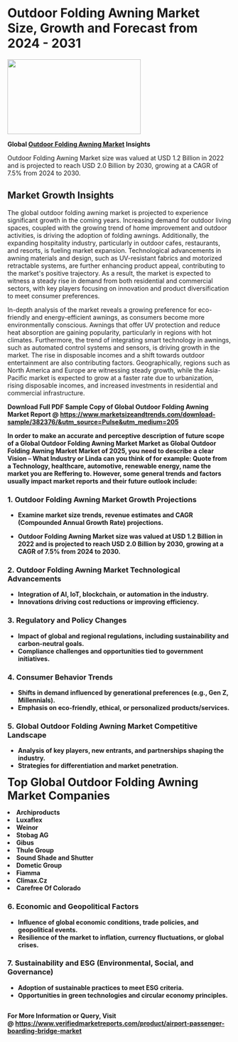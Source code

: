 <H1>Outdoor Folding Awning Market Size, Growth and Forecast from 2024 - 2031</H1><img class="aligncenter size-medium wp-image-584254" src="https://thirdeyenews.in/wp-content/uploads/2024/09/Global-Market-Research-300x168.jpeg" alt="" width="300" height="168" /><p><strong>Global&nbsp;<a href="https://www.marketsizeandtrends.com/download-sample/382376/&amp;utm_source=Pulse&amp;utm_medium=205">Outdoor Folding Awning Market</a> Insights</strong></p><p>Outdoor Folding Awning Market size was valued at USD 1.2 Billion in 2022 and is projected to reach USD 2.0 Billion by 2030, growing at a CAGR of 7.5% from 2024 to 2030.</p><p><h2>Market Growth Insights</h2> <p>The global outdoor folding awning market is projected to experience significant growth in the coming years. Increasing demand for outdoor living spaces, coupled with the growing trend of home improvement and outdoor activities, is driving the adoption of folding awnings. Additionally, the expanding hospitality industry, particularly in outdoor cafes, restaurants, and resorts, is fueling market expansion. Technological advancements in awning materials and design, such as UV-resistant fabrics and motorized retractable systems, are further enhancing product appeal, contributing to the market's positive trajectory. As a result, the market is expected to witness a steady rise in demand from both residential and commercial sectors, with key players focusing on innovation and product diversification to meet consumer preferences.</p> <p><strong></strong></p> <p>In-depth analysis of the market reveals a growing preference for eco-friendly and energy-efficient awnings, as consumers become more environmentally conscious. Awnings that offer UV protection and reduce heat absorption are gaining popularity, particularly in regions with hot climates. Furthermore, the trend of integrating smart technology in awnings, such as automated control systems and sensors, is driving growth in the market. The rise in disposable incomes and a shift towards outdoor entertainment are also contributing factors. Geographically, regions such as North America and Europe are witnessing steady growth, while the Asia-Pacific market is expected to grow at a faster rate due to urbanization, rising disposable incomes, and increased investments in residential and commercial infrastructure. <p><strong></p><p><span class=""><strong>Download Full PDF Sample Copy of Global Outdoor Folding Awning Market Report</strong> @ <a href="https://www.marketsizeandtrends.com/download-sample/382376/&amp;utm_source=Pulse&amp;utm_medium=205" target="_blank">https://www.marketsizeandtrends.com/download-sample/382376/&amp;utm_source=Pulse&amp;utm_medium=205</a></span></p><p>In order to make an accurate and perceptive description of future scope of a Global&nbsp;Outdoor Folding Awning Market Market as Global&nbsp;Outdoor Folding Awning Market Market of 2025, you need to describe a clear Vision &ndash; What Industry or Linda can you think of for example: Quote from a Technology, healthcare, automotive, renewable energy, name the market you are Reffering to. However, some general trends and factors usually impact market reports and their future outlook include:</p><h3>1.&nbsp;<strong>Outdoor Folding Awning Market Growth Projections</strong></h3><ul><li>Examine market size trends, revenue estimates and CAGR (Compounded Annual Growth Rate) projections.</li><li><p>Outdoor Folding Awning Market size was valued at USD 1.2 Billion in 2022 and is projected to reach USD 2.0 Billion by 2030, growing at a CAGR of 7.5% from 2024 to 2030.</p></li></ul><h3>2.&nbsp;<strong>Outdoor Folding Awning Market Technological Advancements</strong></h3><ul><li>Integration of AI, IoT, blockchain, or automation in the industry.</li><li>Innovations driving cost reductions or improving efficiency.</li></ul><h3>3.&nbsp;<strong>Regulatory and Policy Changes</strong></h3><ul><li>Impact of global and regional regulations, including sustainability and carbon-neutral goals.</li><li>Compliance challenges and opportunities tied to government initiatives.</li></ul><h3>4.&nbsp;<strong>Consumer Behavior Trends</strong></h3><ul><li>Shifts in demand influenced by generational preferences (e.g., Gen Z, Millennials).</li><li>Emphasis on eco-friendly, ethical, or personalized products/services.</li></ul><h3>5.&nbsp;<strong>Global Outdoor Folding Awning Market Competitive Landscape</strong></h3><ul><li>Analysis of key players, new entrants, and partnerships shaping the industry.</li><li>Strategies for differentiation and market penetration.</li></ul><p data-pm-slice="1 1 []"><span style="color: inherit; font-family: inherit; font-size: 25px;">Top Global Outdoor Folding Awning Market Companies</span></p><div class="" data-test-id=""><p><li>Archiproducts</li><li> Luxaflex</li><li> Weinor</li><li> Stobag AG</li><li> Gibus</li><li> Thule Group</li><li> Sound Shade and Shutter</li><li> Dometic Group</li><li> Fiamma</li><li> Climax.Cz</li><li> Carefree Of Colorado</li></p></div><h3>6.&nbsp;<strong>Economic and Geopolitical Factors</strong></h3><ul><li>Influence of global economic conditions, trade policies, and geopolitical events.</li><li>Resilience of the market to inflation, currency fluctuations, or global crises.</li></ul><h3>7.&nbsp;<strong>Sustainability and ESG (Environmental, Social, and Governance)</strong></h3><ul><li>Adoption of sustainable practices to meet ESG criteria.</li><li>Opportunities in green technologies and circular economy principles.</li></ul><h2><strong style="font-size: 14px;">For More Information or Query, Visit @&nbsp;</strong><a style="background-color: #ffffff; font-size: 14px;" href="https://www.marketsizeandtrends.com/report/outdoor-folding-awning-market/" target="_blank">https://www.verifiedmarketreports.com/product/airport-passenger-boarding-bridge-market</a></h2>
